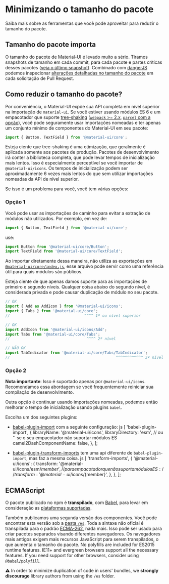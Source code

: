 # Minimizando o tamanho do pacote

<p class="description">Saiba mais sobre as ferramentas que você pode aproveitar para reduzir o tamanho do pacote.</p>

## Tamanho do pacote importa

O tamanho do pacote de Material-UI é levado muito a sério. Tiramos snapshots de tamanho em cada commit, para cada pacote e partes críticas desses pacotes ([veja o último snapshot](/size-snapshot)). Combinado com [dangerJS](https://danger.systems/js/) podemos inspecionar [alterações detalhadas no tamanho do pacote](https://github.com/mui-org/material-ui/pull/14638#issuecomment-466658459) em cada solicitação de Pull Request.

## Como reduzir o tamanho do pacote?

Por conveniência, o Material-UI expõe sua API completa em nível superior na importação de `material-ui`. Se você estiver usando módulos ES 6 e um empacotador que suporte [tree-shaking](https://pt.stackoverflow.com/a/317844) ([`webpack` >= 2.x](https://webpack.js.org/guides/tree-shaking/), [`parcel` com a opção](https://en.parceljs.org/cli.html#enable-experimental-scope-hoisting/tree-shaking-support)), você pode seguramente usar importações nomeadas e ter apenas um conjunto mínimo de componentes do Material-UI em seu pacote:

```js
import { Button, TextField } from '@material-ui/core';
```

Esteja ciente que tree-shaking é uma otimização, que geralmente é aplicada somente aos pacotes de produção. Pacotes de desenvolvimento irá conter a biblioteca completa, que pode levar tempos de inicialização mais lentos. Isso é especialmente perceptível se você importar de `@material-ui/icons`. Os tempos de inicialização podem ser aproximadamente 6 vezes mais lentos do que sem utilizar importações nomeadas da API de nível superior.

Se isso é um problema para você, você tem várias opções:

### Opção 1

Você pode usar as importações de caminho para evitar a extração de módulos não utilizados. Por exemplo, em vez de:

```js
import { Button, TextField } from '@material-ui/core';
```

use:

```js
import Button from '@material-ui/core/Button';
import TextField from '@material-ui/core/TextField';
```

Ao importar diretamente dessa maneira, não utiliza as exportações em [`@material-ui/core/index.js`](https://github.com/mui-org/material-ui/blob/master/packages/material-ui/src/index.js), esse arquivo pode servir como uma referência útil para quais módulos são públicos.

Esteja ciente de que apenas damos suporte para as importações de primeiro e segundo níveis. Qualquer coisa abaixo do segundo nível, é considerada privada e pode causar duplicação de módulo no seu pacote.

```js
// OK
import { Add as AddIcon } from '@material-ui/icons';
import { Tabs } from '@material-ui/core';
//                                 ^^^^ 1º ou nível superior

// OK
import AddIcon from '@material-ui/icons/Add';
import Tabs from '@material-ui/core/Tabs';
//                                  ^^^^ 2º nível

// NÃO OK
import TabIndicator from '@material-ui/core/Tabs/TabIndicator';
//                                               ^^^^^^^^^^^^ 3º nível
```

### Opção 2

**Nota importante**: Isso é suportado apenas por `@material-ui/icons`. Recomendamos essa abordagem se você frequentemente reiniciar sua compilação de desenvolvimento.

Outra opção é continuar usando importações nomeadas, podemos então melhorar o tempo de inicialização usando plugins `babel`.

Escolha um dos seguintes plugins:

- [babel-plugin-import](https://github.com/ant-design/babel-plugin-import) com a seguinte configuração: 
        js
        [
        'babel-plugin-import',
        {
          libraryName: '@material-ui/icons',
          libraryDirectory: 'esm', // ou '' se o seu empacotador não suportar módulos ES
          camel2DashComponentName: false,
        },
        ];

- [babel-plugin-transform-imports](https://www.npmjs.com/package/babel-plugin-transform-import) tem uma api diferente de `babel-plugin-import`, mas faz a mesma coisa. 
        js
        [
        'transform-imports',
        {
          '@material-ui/icons': {
            transform: '@material-ui/icons/esm/${member}',
            // para empacotador que não suporta módulos ES:
            // transform: '@material-ui/icons/${member}',
          },
        },
        ];

## ECMAScript

O pacote publicado no npm é **transpilado**, com [Babel](https://github.com/babel/babel), para levar em consideração as [plataformas suportadas](/getting-started/supported-platforms/).

Também publicamos uma segunda versão dos componentes. Você pode encontrar esta versão sob a [pasta `/es`](https://unpkg.com/@material-ui/core@next/es/). Toda a sintaxe não oficial é transpilada para o padrão [ECMA-262](https://www.ecma-international.org/publications/standards/Ecma-262.htm), nada mais. Isso pode ser usado para criar pacotes separados visando diferentes navegadores. Os navegadores mais antigos exigem mais recursos JavaScript para serem transpilados, o que aumenta o tamanho do pacote. No polyfills are included for ES2015 runtime features. IE11+ and evergreen browsers support all the necessary features. If you need support for other browsers, consider using [`@babel/polyfill`](https://www.npmjs.com/package/@babel/polyfill).

⚠️ In order to minimize duplication of code in users' bundles, we **strongly discourage** library authors from using the `/es` folder.
